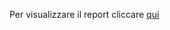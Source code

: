 Per visualizzare il report cliccare [qui](https://github.com/CariaStefano/Airline-tickets-customer-loyalty/blob/main/Report/Airline%20ticket_customers%20loyalty.html)
